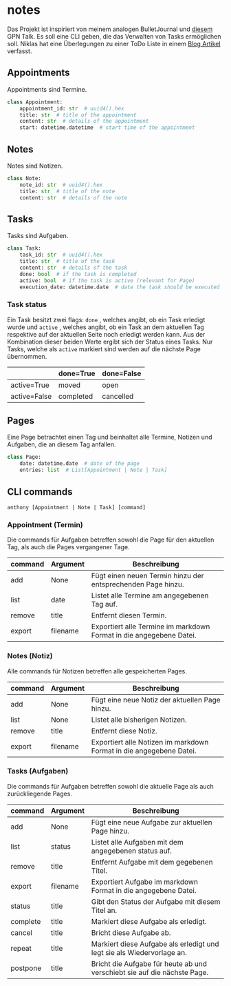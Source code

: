 # notes

Das Projekt ist inspiriert von meinem analogen BulletJournal und [diesem](https://entropia.de/GPN19:Plain_Text:_Die_unertr%C3%A4gliche_Leichtigkeit_des_Seins) GPN Talk. Es soll eine CLI geben, die das Verwalten von Tasks ermöglichen soll. Niklas hat eine Überlegungen zu einer ToDo Liste in einem [Blog Artikel](https://www.ytvwld.de/blog/ToDo.html) verfasst.

## Appointments

Appointments sind Termine.

```python
class Appointment:
    appointment_id: str  # uuid4().hex
    title: str  # title of the appointment
    content: str  # details of the appointment
    start: datetime.datetime  # start time of the appointment
```

## Notes

Notes sind Notizen.

```python
class Note:
    note_id: str  # uuid4().hex
    title: str  # title of the note
    content: str  # details of the note
```

## Tasks

Tasks sind Aufgaben.

```python
class Task:
    task_id: str  # uuid4().hex
    title: str  # title of the task
    content: str  # details of the task
    done: bool  # if the task is completed
    active: bool  # if the task is active (relevant for Page)
    execution_date: datetime.date  # date the task should be executed
```

### Task status

Ein Task besitzt zwei flags: `done` , welches angibt, ob ein Task erledigt wurde und `active` , welches angibt, ob ein Task an dem aktuellen Tag respektive auf der aktuellen Seite noch erledigt werden kann. Aus der Kombination dieser beiden Werte ergibt sich der Status eines Tasks. Nur Tasks, welche als `active` markiert sind werden auf die nächste Page übernommen.

|              | done=True | done=False |
|--------------|-----------|------------|
| active=True  | moved     | open       |
| active=False | completed | cancelled  |

## Pages

Eine Page betrachtet einen Tag und beinhaltet alle Termine, Notizen und Aufgaben, die an diesem Tag anfallen.

```python
class Page:
    date: datetime.date  # date of the page
    entries: list  # List[Appointment | Note | Task]
```

## CLI commands

```anthony [Appointment | Note | Task] [command]```

### Appointment (Termin)

Die commands für Aufgaben betreffen sowohl die Page für den aktuellen Tag, als auch die Pages vergangener Tage.

command | Argument | Beschreibung
--- | --- | ---
add | None | Fügt einen neuen Termin hinzu der entsprechenden Page hinzu.
list | date | Listet alle Termine am angegebenen Tag auf.
remove | title | Entfernt diesen Termin.
export | filename | Exportiert alle Termine im markdown Format in die angegebene Datei.

### Notes (Notiz)

Alle commands für Notizen betreffen alle gespeicherten Pages.

command | Argument | Beschreibung
--- | --- | ---
add | None | Fügt eine neue Notiz der aktuellen Page hinzu.
list | None | Listet alle bisherigen Notizen.
remove | title | Entfernt diese Notiz.
export | filename | Exportiert alle Notizen im markdown Format in die angegebene Datei.

### Tasks (Aufgaben)

Die commands für Aufgaben betreffen sowohl die aktuelle Page als auch zurückliegende Pages.

command | Argument | Beschreibung
--- | --- | ---
add | None | Fügt eine neue Aufgabe zur aktuellen Page hinzu.
list | status |Listet alle Aufgaben mit dem angegebenen status auf.
remove | title | Entfernt Aufgabe mit dem gegebenen Titel.
export | filename | Exportiert Aufgabe im markdown Format in die angegebene Datei.
status | title | Gibt den Status der Aufgabe mit diesem Titel an.
complete | title | Markiert diese Aufgabe als erledigt.
cancel | title | Bricht diese Aufgabe ab.
repeat | title | Markiert diese Aufgabe als erledigt und legt sie als Wiedervorlage an.
postpone | title | Bricht die Aufgabe für heute ab und verschiebt sie auf die nächste Page.

